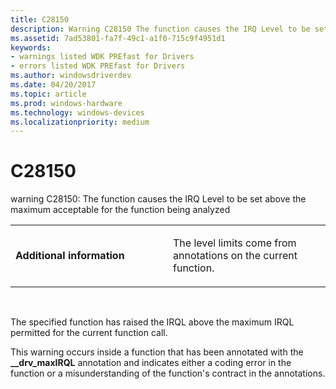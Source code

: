 ```yaml
---
title: C28150
description: Warning C28150 The function causes the IRQ Level to be set above the maximum acceptable for the function being analyzed.
ms.assetid: 7ad53801-fa7f-49c1-a1f0-715c9f4951d1
keywords:
- warnings listed WDK PREfast for Drivers
- errors listed WDK PREfast for Drivers
ms.author: windowsdriverdev
ms.date: 04/20/2017
ms.topic: article
ms.prod: windows-hardware
ms.technology: windows-devices
ms.localizationpriority: medium
---
```


# C28150


warning C28150: The function causes the IRQ Level to be set above the maximum acceptable for the function being analyzed

<table>
<colgroup>
<col width="50%" />
<col width="50%" />
</colgroup>
<tbody>
<tr class="odd">
<td align="left"><p><strong>Additional information</strong></p></td>
<td align="left"><p>The level limits come from annotations on the current function.</p></td>
</tr>
</tbody>
</table>

 

The specified function has raised the IRQL above the maximum IRQL permitted for the current function call.

This warning occurs inside a function that has been annotated with the **\_\_drv\_maxIRQL** annotation and indicates either a coding error in the function or a misunderstanding of the function's contract in the annotations.

 

 





